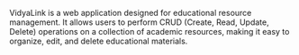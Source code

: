 VidyaLink is a web application designed for educational resource management. It allows users to perform CRUD (Create, Read, Update, Delete) operations on a collection of academic resources, making it easy to organize, edit, and delete educational materials.